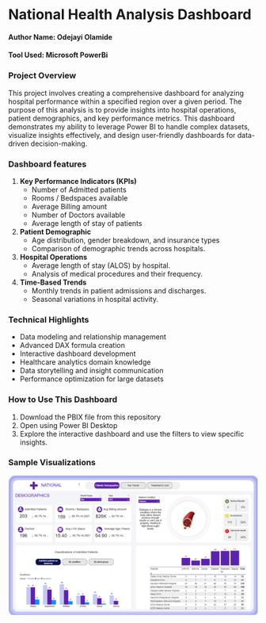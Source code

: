 # National Health Analysis Dashboard
#### Author Name: Odejayi Olamide
#### Tool Used: Microsoft PowerBi

### Project Overview
This project involves creating a comprehensive dashboard for analyzing hospital performance within a specified region over a given period. The purpose of this analysis is to provide insights into hospital operations, patient demographics, and key performance metrics.
This dashboard demonstrates my ability to leverage Power BI to handle complex datasets, visualize insights effectively, and design user-friendly dashboards for data-driven decision-making.

### Dashboard features

1. **Key Performance Indicators (KPIs)**
   - Number of Admitted patients
   - Rooms / Bedspaces available
   - Average Billing amount
   - Number of Doctors available
   - Average length of stay of patients
2. **Patient Demographic**
   - Age distribution, gender breakdown, and insurance types
   - Comparison of demographic trends across hospitals.
3. **Hospital Operations**
   - Average length of stay (ALOS) by hospital.
   - Analysis of medical procedures and their frequency.
4. **Time-Based Trends**
   - Monthly trends in patient admissions and discharges.
   - Seasonal variations in hospital activity.

### Technical Highlights
- Data modeling and relationship management
- Advanced DAX formula creation
- Interactive dashboard development
- Healthcare analytics domain knowledge
- Data storytelling and insight communication
- Performance optimization for large datasets

### How to Use This Dashboard
1. Download the PBIX file from this repository
2. Open using Power BI Desktop
3. Explore the interactive dashboard and use the filters to view specific insights.

### Sample Visualizations
![dashboard](https://github.com/GDEJJ/Hospital-Analytics-Dashboard/blob/main/Screenshot%202025-05-13%20083436.png)
